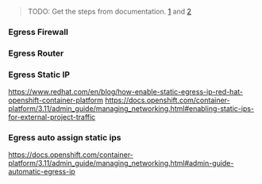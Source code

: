 > TODO: Get the steps from documentation. [1] and [2]



[1]: https://docs.openshift.com/container-platform/3.11/admin_guide/managing_networking.html#enabling-static-ips-for-external-project-traffic
[2]: https://docs.openshift.com/container-platform/3.11/dev_guide/integrating_external_services.html

### Egress Firewall
### Egress Router 
### Egress Static IP
https://www.redhat.com/en/blog/how-enable-static-egress-ip-red-hat-openshift-container-platform
https://docs.openshift.com/container-platform/3.11/admin_guide/managing_networking.html#enabling-static-ips-for-external-project-traffic

### Egress auto assign static ips
https://docs.openshift.com/container-platform/3.11/admin_guide/managing_networking.html#admin-guide-automatic-egress-ip